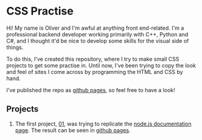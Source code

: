 # CSS Practise

Hi! My name is Oliver and I'm awful at anything front end-related. I'm a professional backend developer working primarily with C++, Python and C#, and I thought it'd be nice to develop some skills for the visual side of things.

To do this, I've created this repository, where I try to make small CSS projects to get some practise in. Until now, I've been trying to copy the look and feel of sites I come across by programming the HTML and CSS by hand.

I've published the repo as [github pages](https://olivervea.github.io/css-practise/), so feel free to have a look!

## Projects

1. The first project, [01](./01), was trying to replicate the [node.js documentation page](https://nodejs.org/en/docs/). The result can be seen in [github pages](https://olivervea.github.io/css-practise/01/).